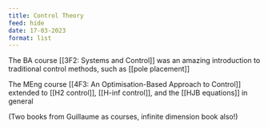 ```yaml
---
title: Control Theory
feed: hide
date: 17-03-2023
format: list
---
```



The BA course [[3F2: Systems and Control]] was an amazing introduction to traditional control methods, such as [[pole placement]]

The MEng course [[4F3: An Optimisation-Based Approach to Control]] extended to [[H2 control]], [[H-inf control]], and the [[HJB equations]] in general

(Two books from Guillaume as courses, infinite dimension book also!)